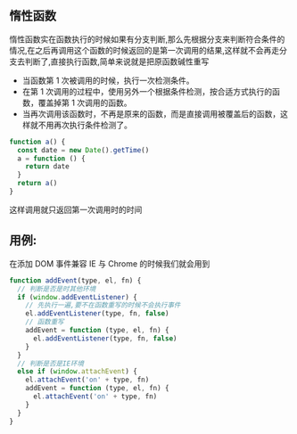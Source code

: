 ## 惰性函数

惰性函数实在函数执行的时候如果有分支判断,那么先根据分支来判断符合条件的情况,在之后再调用这个函数的时候返回的是第一次调用的结果,这样就不会再走分支去判断了,直接执行函数,简单来说就是把原函数碱性重写

- 当函数第 1 次被调用的时候，执行一次检测条件。
- 在第 1 次调用的过程中，使用另外一个根据条件检测，按合适方式执行的函数，覆盖掉第 1 次调用的函数。
- 当再次调用该函数时，不再是原来的函数，而是直接调用被覆盖后的函数，这样就不用再次执行条件检测了。

```javascript
function a() {
  const date = new Date().getTime()
  a = function () {
    return date
  }
  return a()
}
```

这样调用就只返回第一次调用时的时间

## 用例:

在添加 DOM 事件兼容 IE 与 Chrome 的时候我们就会用到

```javascript
function addEvent(type, el, fn) {
  // 判断是否是时其他环境
  if (window.addEventListener) {
    // 先执行一遍,要不在函数重写的时候不会执行事件
    el.addEventListener(type, fn, false)
    // 函数重写
    addEvent = function (type, el, fn) {
      el.addEventListener(type, fn, false)
    }
  }
  // 判断是否是IE环境
  else if (window.attachEvent) {
    el.attachEvent('on' + type, fn)
    addEvent = function (type, el, fn) {
      el.attachEvent('on' + type, fn)
    }
  }
}
```
